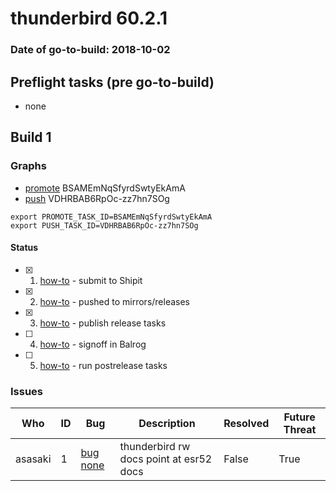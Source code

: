 # thunderbird 60.2.1

### Date of go-to-build: 2018-10-02

## Preflight tasks (pre go-to-build)
- none

## Build 1  

### Graphs
* [promote](https://tools.taskcluster.net/push-inspector/#/BSAMEmNqSfyrdSwtyEkAmA) BSAMEmNqSfyrdSwtyEkAmA
* [push](https://tools.taskcluster.net/push-inspector/#/VDHRBAB6RpOc-zz7hn7SOg) VDHRBAB6RpOc-zz7hn7SOg
```
export PROMOTE_TASK_ID=BSAMEmNqSfyrdSwtyEkAmA
export PUSH_TASK_ID=VDHRBAB6RpOc-zz7hn7SOg
```


#### Status
- [x] 1.  [how-to](https://wiki.mozilla.org/Release:Release_Automation_on_Mercurial:Starting_a_Release#Submit_to_Ship_It)  - submit to Shipit
- [x] 2.  [how-to](https://wiki.mozilla.org/Release:Release_Automation_on_Mercurial:Updates#Push_to_mirrors)  - pushed to mirrors/releases
- [x] 3.  [how-to](https://wiki.mozilla.org/Release:Release_Automation_on_Mercurial:Updates_through_Shipping#Publish_in_Balrog)  - publish release tasks
- [ ] 4.  [how-to](https://github.com/mozilla-releng/releasewarrior-2.0/blob/master/docs/release-promotion/desktop/howto.md#obtain-sign-offs-for-changes)  - signoff in Balrog
- [ ] 5.  [how-to](https://wiki.mozilla.org/Release:Release_Automation_on_Mercurial:Updates_through_Shipping#Post-release_tasks)  - run postrelease tasks

### Issues
| Who                 | ID               | Bug                                                                 | Description                | Resolved                | Future Threat                |
| ------------------- | ---------------- | ------------------------------------------------------------------- | -------------------------- | ----------------------- | ---------------------------- |
| asasaki  | 1 | [bug none](https://bugzil.la/none)        | thunderbird rw docs point at esr52 docs | False | True |

